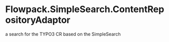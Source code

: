 Flowpack.SimpleSearch.ContentRepositoryAdaptor
==============================================

a search for the TYPO3 CR based on the SimpleSearch
